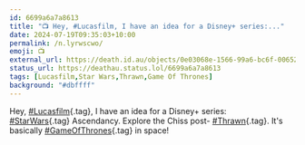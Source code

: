 ```yaml
---
id: 6699a6a7a8613
title: "📺️ Hey, #Lucasfilm, I have an idea for a Disney+ series:..."
date: 2024-07-19T09:35:03+10:00
permalink: /n.lyrwscwo/
emoji: 📺️
external_url: https://death.id.au/objects/0e03068e-1566-99a6-bc6f-006521737791
status_url: https://deathau.status.lol/6699a6a7a8613
tags: [Lucasfilm,Star Wars,Thrawn,Game Of Thrones]
background: "#dbffff"
---
```


Hey, [#Lucasfilm](/tag/lucasfilm){.tag}, I have an idea for a Disney+ series:  
[#StarWars](/tag/star-wars){.tag} Ascendancy. Explore the Chiss post- [#Thrawn](/tag/thrawn){.tag}. It's basically [#GameOfThrones](/tag/game-of-thrones){.tag} in space!
